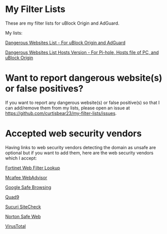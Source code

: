 # My Filter Lists

These are my filter lists for uBlock Origin and AdGuard.

My lists:

[Dangerous Websites List - For uBlock Origin and AdGuard](https://raw.githubusercontent.com/curtisbear23/my-filter-lists/main/dangerous-websites.txt)

[Dangerous Websites List Hosts Version - For Pi-hole, Hosts file of PC, and uBlock Origin](https://raw.githubusercontent.com/curtisbear23/my-filter-lists/main/dangerous-websites-hosts-version.txt)

# Want to report dangerous website(s) or false positives?

If you want to report any dangerous website(s) or false positive(s) so that I can add/remove them from my lists, please open an issue at https://github.com/curtisbear23/my-filter-lists/issues.

# Accepted web security vendors

Having links to web security vendors detecting the domain as unsafe are optional but if you want to add them, here are the web security vendors which I accept:

[Fortinet Web Filter Lookup](https://www.fortiguard.com/webfilter)

[Mcafee WebAdvisor](https://www.siteadvisor.com/sitereport.html)

[Google Safe Browsing](https://transparencyreport.google.com/safe-browsing/search)

[Quad9](https://www.quad9.net/result)

[Sucuri SiteCheck](https://sitecheck.sucuri.net)

[Norton Safe Web](https://safeweb.norton.com)

[VirusTotal](https://www.virustotal.com/gui/home/url)